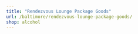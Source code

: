 ```yaml
---
title: "Rendezvous Lounge Package Goods"
url: /baltimore/rendezvous-lounge-package-goods/
shop: alcohol
---
```

